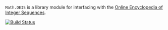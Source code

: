 `Math.OEIS` is a library module for interfacing with the
[Online Encyclopedia of Integer Sequences][1].

[![Build Status](https://travis-ci.org/niteria/oeis.svg)](https://travis-ci.org/niteria/oeis)

[1]: http://oeis.org/
